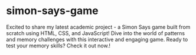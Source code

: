 # simon-says-game
Excited to share my latest academic project - a Simon Says game built from scratch using HTML, CSS, and JavaScript! Dive into the world of patterns and memory challenges with this interactive and engaging game. Ready to test your memory skills? Check it out now.!
